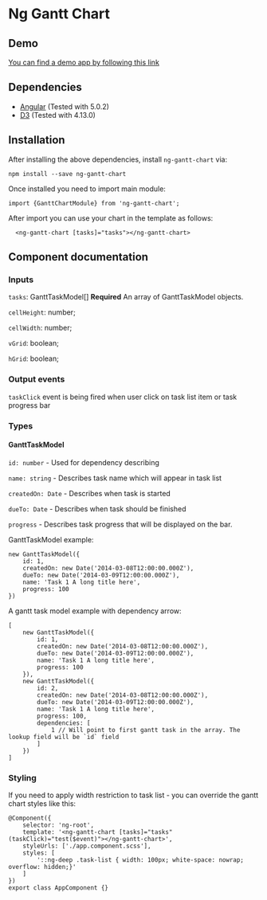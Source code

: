 # Ng Gantt Chart

## Demo

[You can find a demo app by following this link](https://embed.plnkr.co/NaXYhK5uWgpmPnhRYJdn/)

## Dependencies

* [Angular](https://angular.io/) (Tested with 5.0.2)
* [D3](https://d3js.org/) (Tested with 4.13.0)

## Installation

After installing the above dependencies, install `ng-gantt-chart` via:

```
npm install --save ng-gantt-chart
```

Once installed you need to import main module:

```
import {GanttChartModule} from 'ng-gantt-chart';
```

After import you can use your chart in the template as follows:
```
  <ng-gantt-chart [tasks]="tasks"></ng-gantt-chart>
```

## Component documentation

### Inputs

`tasks`: GanttTaskModel[] **Required** An array of GanttTaskModel objects.

`cellHeight`: number;

`cellWidth`: number;

`vGrid`: boolean;

`hGrid`: boolean;


### Output events

`taskClick` event is being fired when user click on task list item or task progress bar

### Types

#### GanttTaskModel

`id: number` - Used for dependency describing

`name: string` - Describes task name which will appear in task list

`createdOn: Date` - Describes when task is started

`dueTo: Date` - Describes when task should be finished

`progress` - Describes task progress that will be displayed on the bar.

GanttTaskModel example:
```
new GanttTaskModel({
    id: 1,
    createdOn: new Date('2014-03-08T12:00:00.000Z'),
    dueTo: new Date('2014-03-09T12:00:00.000Z'),
    name: 'Task 1 A long title here',
    progress: 100
})
```

A gantt task model example with dependency arrow:
```
[
    new GanttTaskModel({
        id: 1,
        createdOn: new Date('2014-03-08T12:00:00.000Z'),
        dueTo: new Date('2014-03-09T12:00:00.000Z'),
        name: 'Task 1 A long title here',
        progress: 100
    }),
    new GanttTaskModel({
        id: 2,
        createdOn: new Date('2014-03-08T12:00:00.000Z'),
        dueTo: new Date('2014-03-09T12:00:00.000Z'),
        name: 'Task 1 A long title here',
        progress: 100,
        dependencies: [
            1 // Will point to first gantt task in the array. The lookup field will be `id` field
        ]
    })
]
```

### Styling
If you need to apply width restriction to task list - you can override the gantt chart styles like this:
```
@Component({
    selector: 'ng-root',
    template: '<ng-gantt-chart [tasks]="tasks" (taskClick)="test($event)"></ng-gantt-chart>',
    styleUrls: ['./app.component.scss'],
    styles: [
        '::ng-deep .task-list { width: 100px; white-space: nowrap; overflow: hidden;}'
    ]
})
export class AppComponent {}
```
